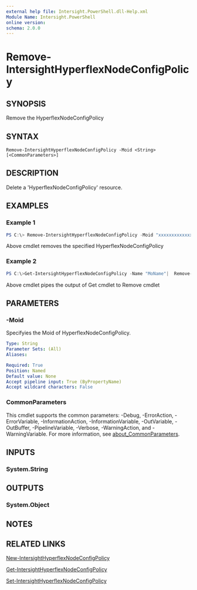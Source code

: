 ```yaml
---
external help file: Intersight.PowerShell.dll-Help.xml
Module Name: Intersight.PowerShell
online version:
schema: 2.0.0
---
```


# Remove-IntersightHyperflexNodeConfigPolicy

## SYNOPSIS
Remove the HyperflexNodeConfigPolicy

## SYNTAX

```
Remove-IntersightHyperflexNodeConfigPolicy -Moid <String> [<CommonParameters>]
```

## DESCRIPTION
Delete a &apos;HyperflexNodeConfigPolicy&apos; resource.

## EXAMPLES

### Example 1
```powershell
PS C:\> Remove-IntersightHyperflexNodeConfigPolicy -Moid "xxxxxxxxxxxxxxxxxxxxxxxxxxx"
```
Above cmdlet removes the specified HyperflexNodeConfigPolicy 

### Example 2
```powershell
PS C:\>Get-IntersightHyperflexNodeConfigPolicy -Name "MoName"|  Remove-IntersightHyperflexNodeConfigPolicy
```
Above cmdlet pipes the output of Get cmdlet to Remove cmdlet

## PARAMETERS

### -Moid
Specifyies the Moid of HyperflexNodeConfigPolicy.

```yaml
Type: String
Parameter Sets: (All)
Aliases:

Required: True
Position: Named
Default value: None
Accept pipeline input: True (ByPropertyName)
Accept wildcard characters: False
```

### CommonParameters
This cmdlet supports the common parameters: -Debug, -ErrorAction, -ErrorVariable, -InformationAction, -InformationVariable, -OutVariable, -OutBuffer, -PipelineVariable, -Verbose, -WarningAction, and -WarningVariable. For more information, see [about_CommonParameters](http://go.microsoft.com/fwlink/?LinkID=113216).

## INPUTS

### System.String

## OUTPUTS

### System.Object
## NOTES

## RELATED LINKS

[New-IntersightHyperflexNodeConfigPolicy](./New-IntersightHyperflexNodeConfigPolicy.md)

[Get-IntersightHyperflexNodeConfigPolicy](./Get-IntersightHyperflexNodeConfigPolicy.md)

[Set-IntersightHyperflexNodeConfigPolicy](./Set-IntersightHyperflexNodeConfigPolicy.md)

